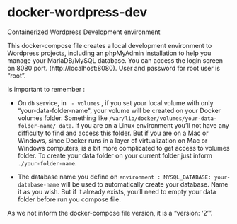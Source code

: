 # docker-wordpress-dev
Containerized Wordpress Development environment

This docker-compose file creates a local development environment to Wordpress projects, including an phpMyAdmin installation to help you manage your MariaDB/MySQL database. You can access the login screen on 8080 port. (http://localhost:8080). User and password for root user is “root”.

Is important to remember :

* On `db` service, in ` - volumes` , if you set your local volume with only  “your-data-folder-name", your volume will be created on your Docker volumes folder. Something like `/var/lib/docker/volumes/your-data-folder-name/_data`. If you are on a Linux environment you’ll not have any difficulty to find and access this folder. But if you are on a Mac or Windows, since Docker runs in a layer of virtualization on  Mac or Windows computers, is a bit more complicated to get access to volumes folder.
To create your data folder on your current folder just inform `./your-folder-name`. 

* The database name you define on `environment : MYSQL_DATABASE: your-database-name` will be used to automatically create your database. Name it as you wish. But if it already exists, you’ll need to empty your data folder  before run you compose file.

As we not inform the docker-compose file version, it is a “version: ‘2’”. 
